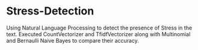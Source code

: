 # Stress-Detection
Using Natural Language Processing to detect the presence of Stress in the text. Executed CountVectorizer and TfidfVectorizer along with Multinomial and Bernaulli Naive Bayes to compare their accuracy.
